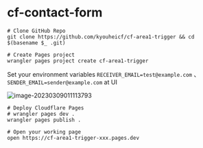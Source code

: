 # cf-contact-form


```
# Clone GitHub Repo
git clone https://github.com/kyouheicf/cf-area1-trigger && cd $(basename $_ .git)

# Create Pages project
wrangler pages project create cf-area1-trigger
```

Set your environment variables `RECEIVER_EMAIL=test@example.com` 、 `SENDER_EMAIL=sender@example.com` at UI

![image-20230309011113793](https://cdn.jsdelivr.net/gh/kyouheicf/image@master/uPic/image-20230309011113793.png)


```
# Deploy Cloudflare Pages
# wrangler pages dev . 
wrangler pages publish .

# Open your working page
open https://cf-area1-trigger-xxx.pages.dev   
```

